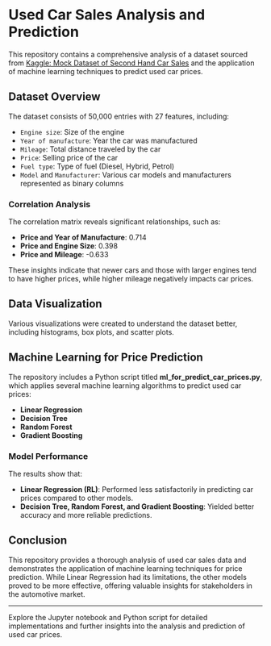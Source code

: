 # Used Car Sales Analysis and Prediction

This repository contains a comprehensive analysis of a dataset sourced from [Kaggle: Mock Dataset of Second Hand Car Sales](https://www.kaggle.com/datasets/msnbehdani/mock-dataset-of-second-hand-car-sales/code) and the application of machine learning techniques to predict used car prices.

## Dataset Overview

The dataset consists of 50,000 entries with 27 features, including:

- `Engine size`: Size of the engine 
- `Year of manufacture`: Year the car was manufactured
- `Mileage`: Total distance traveled by the car 
- `Price`: Selling price of the car
- `Fuel type`: Type of fuel (Diesel, Hybrid, Petrol)
- `Model` and `Manufacturer`: Various car models and manufacturers represented as binary columns

### Correlation Analysis

The correlation matrix reveals significant relationships, such as:

- **Price and Year of Manufacture**: 0.714
- **Price and Engine Size**: 0.398
- **Price and Mileage**: -0.633

These insights indicate that newer cars and those with larger engines tend to have higher prices, while higher mileage negatively impacts car prices.

## Data Visualization

Various visualizations were created to understand the dataset better, including histograms, box plots, and scatter plots.

## Machine Learning for Price Prediction

The repository includes a Python script titled **ml_for_predict_car_prices.py**, which applies several machine learning algorithms to predict used car prices:

- **Linear Regression**
- **Decision Tree**
- **Random Forest**
- **Gradient Boosting**

### Model Performance

The results show that:

- **Linear Regression (RL)**: Performed less satisfactorily in predicting car prices compared to other models.
- **Decision Tree, Random Forest, and Gradient Boosting**: Yielded better accuracy and more reliable predictions.

## Conclusion

This repository provides a thorough analysis of used car sales data and demonstrates the application of machine learning techniques for price prediction. While Linear Regression had its limitations, the other models proved to be more effective, offering valuable insights for stakeholders in the automotive market.

---

Explore the Jupyter notebook and Python script for detailed implementations and further insights into the analysis and prediction of used car prices.
